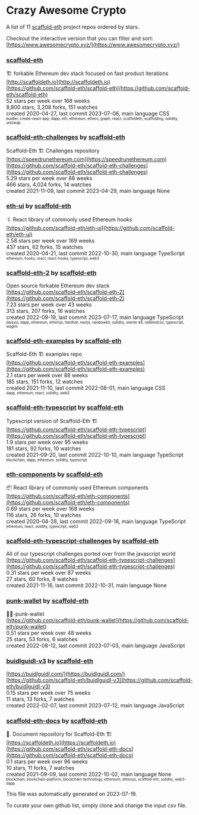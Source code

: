 # Crazy Awesome Crypto
A list of 11 [scaffold-eth](https://github.com/scaffold-eth) project repos ordered by stars.  

Checkout the interactive version that you can filter and sort: 
[https://www.awesomecrypto.xyz/](https://www.awesomecrypto.xyz/)  


### [scaffold-eth](https://github.com/scaffold-eth/scaffold-eth)  
🏗 forkable Ethereum dev stack focused on fast product iterations   
[http://scaffoldeth.io](http://scaffoldeth.io)  
[https://github.com/scaffold-eth/scaffold-eth](https://github.com/scaffold-eth/scaffold-eth)  
52 stars per week over 168 weeks  
8,800 stars, 3,208 forks, 151 watches  
created 2020-04-27, last commit 2023-07-06, main language CSS  
<sub><sup>buidler, create-react-app, dapp, eth, ethereum, ethers, graph, react, scaffoldeth, scaffolding, solidity, uniswap</sup></sub>


### [scaffold-eth-challenges](https://github.com/scaffold-eth/scaffold-eth-challenges) by [scaffold-eth](https://github.com/scaffold-eth)  
Scaffold-Eth 🏗 Challenges repository  
[https://speedrunethereum.com](https://speedrunethereum.com)  
[https://github.com/scaffold-eth/scaffold-eth-challenges](https://github.com/scaffold-eth/scaffold-eth-challenges)  
5.29 stars per week over 88 weeks  
466 stars, 4,024 forks, 14 watches  
created 2021-11-09, last commit 2023-04-29, main language None  


### [eth-ui](https://github.com/scaffold-eth/eth-ui) by [scaffold-eth](https://github.com/scaffold-eth)  
🖇 React library of commonly used Ethereum hooks  
[https://github.com/scaffold-eth/eth-ui](https://github.com/scaffold-eth/eth-ui)  
2.58 stars per week over 169 weeks  
437 stars, 62 forks, 15 watches  
created 2020-04-21, last commit 2022-10-30, main language TypeScript  
<sub><sup>ethereum, hooks, react, react-hooks, typescript, web3</sup></sub>


### [scaffold-eth-2](https://github.com/scaffold-eth/scaffold-eth-2) by [scaffold-eth](https://github.com/scaffold-eth)  
Open source forkable Ethereum dev stack  
[https://github.com/scaffold-eth/scaffold-eth-2](https://github.com/scaffold-eth/scaffold-eth-2)  
7.23 stars per week over 43 weeks  
313 stars, 207 forks, 16 watches  
created 2022-09-19, last commit 2023-07-17, main language TypeScript  
<sub><sup>daisyui, dapp, ethereum, ethersjs, hardhat, nextjs, rainbowkit, solidity, starter-kit, tailwindcss, typescript, wagmi</sup></sub>


### [scaffold-eth-examples](https://github.com/scaffold-eth/scaffold-eth-examples) by [scaffold-eth](https://github.com/scaffold-eth)  
Scaffold-Eth 🏗  examples repo  
[https://github.com/scaffold-eth/scaffold-eth-examples](https://github.com/scaffold-eth/scaffold-eth-examples)  
2.1 stars per week over 88 weeks  
185 stars, 151 forks, 12 watches  
created 2021-11-10, last commit 2022-08-01, main language CSS  
<sub><sup>dapp, ethereum, react, solidity, web3</sup></sub>


### [scaffold-eth-typescript](https://github.com/scaffold-eth/scaffold-eth-typescript) by [scaffold-eth](https://github.com/scaffold-eth)  
Typescript version of Scaffold-Eth 🏗  
[https://github.com/scaffold-eth/scaffold-eth-typescript](https://github.com/scaffold-eth/scaffold-eth-typescript)  
1.9 stars per week over 95 weeks  
181 stars, 92 forks, 10 watches  
created 2021-09-20, last commit 2022-10-10, main language TypeScript  
<sub><sup>blockchain, dapp, ethereum, solidity, typescript</sup></sub>


### [eth-components](https://github.com/scaffold-eth/eth-components) by [scaffold-eth](https://github.com/scaffold-eth)  
📦   React library of commonly used Ethereum components  
[https://github.com/scaffold-eth/eth-components](https://github.com/scaffold-eth/eth-components)  
0.69 stars per week over 168 weeks  
116 stars, 26 forks, 10 watches  
created 2020-04-28, last commit 2022-09-16, main language TypeScript  
<sub><sup>ethereum, react, solidity, typescript, web3</sup></sub>


### [scaffold-eth-typescript-challenges](https://github.com/scaffold-eth/scaffold-eth-typescript-challenges) by [scaffold-eth](https://github.com/scaffold-eth)  
All of our typescript challenges ported over from the javascript world  
[https://github.com/scaffold-eth/scaffold-eth-typescript-challenges](https://github.com/scaffold-eth/scaffold-eth-typescript-challenges)  
0.31 stars per week over 87 weeks  
27 stars, 60 forks, 8 watches  
created 2021-11-16, last commit 2022-10-31, main language None  


### [punk-wallet](https://github.com/scaffold-eth/punk-wallet) by [scaffold-eth](https://github.com/scaffold-eth)  
🧑‍🎤-punk-wallet  
[https://github.com/scaffold-eth/punk-wallet](https://github.com/scaffold-eth/punk-wallet)  
0.51 stars per week over 48 weeks  
25 stars, 53 forks, 6 watches  
created 2022-08-12, last commit 2023-07-03, main language JavaScript  


### [buidlguidl-v3](https://github.com/scaffold-eth/buidlguidl-v3) by [scaffold-eth](https://github.com/scaffold-eth)  
  
[https://buidlguidl.com/](https://buidlguidl.com/)  
[https://github.com/scaffold-eth/buidlguidl-v3](https://github.com/scaffold-eth/buidlguidl-v3)  
0.15 stars per week over 75 weeks  
11 stars, 13 forks, 7 watches  
created 2022-02-07, last commit 2023-07-12, main language JavaScript  


### [scaffold-eth-docs](https://github.com/scaffold-eth/scaffold-eth-docs) by [scaffold-eth](https://github.com/scaffold-eth)  
📑. Document repository for Scaffold-Eth 🏗  
[https://scaffoldeth.io](https://scaffoldeth.io)  
[https://github.com/scaffold-eth/scaffold-eth-docs](https://github.com/scaffold-eth/scaffold-eth-docs)  
0.1 stars per week over 96 weeks  
10 stars, 11 forks, 7 watches  
created 2021-09-09, last commit 2022-10-02, main language None  
<sub><sup>blockchain, blockchain-platform, blockchain-technology, ethereum, ethersjs, scaffold-eth, solidity, web3-dapp</sup></sub>


This file was automatically generated on 2023-07-19.  

To curate your own github list, simply clone and change the input csv file.  